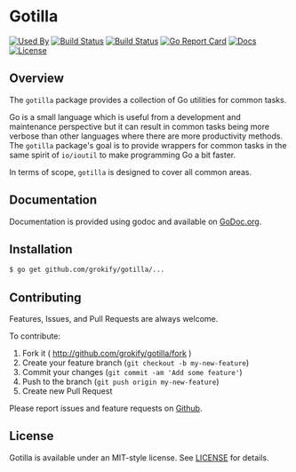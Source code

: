 Gotilla
=======

[![Used By][used-by-svg]][used-by-link]
[![Build Status][build-status-svg]][build-status-link]
[![Build Status](https://github.com/grokify/gotilla/workflows/build-and-test/badge.svg)](https://github.com/grokify/gotilla/actions)
[![Go Report Card][goreport-svg]][goreport-link]
[![Docs][docs-godoc-svg]][docs-godoc-link]
[![License][license-svg]][license-link]

## Overview

The `gotilla` package provides a collection of Go utilities for common tasks.

Go is a small language which is useful from a development and maintenance
perspective but it can result in common tasks being more verbose than other 
languages where there are more productivity methods. The `gotilla` package's
goal is to provide wrappers for common tasks in the same spirit of `io/ioutil`
to make programming Go a bit faster.

In terms of scope, `gotilla` is designed to cover all common areas.

## Documentation

Documentation is provided using godoc and available on [GoDoc.org](https://godoc.org/github.com/grokify/gotilla).

## Installation

```bash
$ go get github.com/grokify/gotilla/...
```

## Contributing

Features, Issues, and Pull Requests are always welcome.

To contribute:

1. Fork it ( http://github.com/grokify/gotilla/fork )
2. Create your feature branch (`git checkout -b my-new-feature`)
3. Commit your changes (`git commit -am 'Add some feature'`)
4. Push to the branch (`git push origin my-new-feature`)
5. Create new Pull Request

Please report issues and feature requests on [Github](https://github.com/grokify/gotilla).

## License

Gotilla is available under an MIT-style license. See [LICENSE](LICENSE) for details.

 [used-by-svg]: https://sourcegraph.com/github.com/grokify/gotilla/-/badge.svg
 [used-by-link]: https://sourcegraph.com/github.com/grokify/gotilla?badge
 [build-status-svg]: https://api.travis-ci.org/grokify/gotilla.svg?branch=master
 [build-status-link]: https://travis-ci.org/grokify/gotilla
 [goreport-svg]: https://goreportcard.com/badge/github.com/grokify/gotilla
 [goreport-link]: https://goreportcard.com/report/github.com/grokify/gotilla
 [codeclimate-status-svg]: https://codeclimate.com/github/grokify/gotilla/badges/gpa.svg
 [codeclimate-status-link]: https://codeclimate.com/github/grokify/gotilla
 [docs-godoc-svg]: https://img.shields.io/badge/docs-godoc-blue.svg
 [docs-godoc-link]: https://godoc.org/github.com/grokify/gotilla
 [license-svg]: https://img.shields.io/badge/license-MIT-blue.svg
 [license-link]: https://github.com/grokify/gotilla/blob/master/LICENSE

